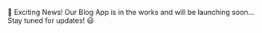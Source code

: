 🛑 Exciting News! Our Blog App is in the works and will be launching soon... Stay tuned for updates! 😃
